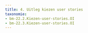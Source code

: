 ```yaml
---
title: 4. Uitleg kiezen user stories
taxonomie: 
- bm-22.2.Kiezen-user-stories.OI 
- bm-22.3.Kiezen-user-stories.OI
---
```

